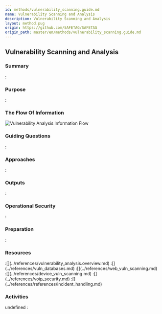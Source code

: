```yaml
---
id: methods/vulnerability_scanning.guide.md
name: Vulnerability Scanning and Analysis
description: Vulnerability Scanning and Analysis
layout: method.pug
origin: https://github.com/SAFETAG/SAFETAG
origin_path: master/en/methods/vulnerability_scanning.guide.md
---
```


## Vulnerability Scanning and Analysis

### Summary
:[](../methods/vulnerability_scanning/summary.md)
### Purpose
:[](../methods/vulnerability_scanning/purpose.md)
### The Flow Of Information
![Vulnerability Analysis Information Flow](images/info_flows/vulnerability_scanning.svg)

### Guiding Questions
:[](../methods/vulnerability_scanning/guiding_questions.md)
### Approaches
:[](../methods/vulnerability_scanning/approaches.md)
### Outputs
:[](../methods/vulnerability_scanning/output.md)
### Operational Security
:[](../methods/vulnerability_scanning/operational_security.md)
### Preparation
:[](../methods/vulnerability_scanning/preparation.md)



### Resources
<div class="greybox">
:[](../references/vulnerability_analysis.overview.md)
:[](../references/vuln_databases.md)
:[](../references/web_vuln_scanning.md)
:[](../references/device_vuln_scanning.md)
:[](../references/voip_security.md)
:[](../references/references/incident_handling.md)
<!-- !INCLUDE "../references/auto_vuln_assessment.md" -->

</div>

### Activities
undefined
:[](../references/footnotes.md)

